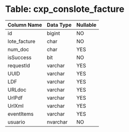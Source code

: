 # Table: cxp_conslote_facture

| Column Name | Data Type | Nullable |
|-------------|-----------|----------|
| id | bigint | NO |
| lote_facture | char | NO |
| num_doc | char | YES |
| isSuccess | bit | NO |
| requestId | varchar | YES |
| UUID | varchar | YES |
| LDF | varchar | YES |
| URLdoc | varchar | YES |
| UrlPdf | varchar | YES |
| UrlXml | varchar | YES |
| eventItems | varchar | YES |
| usuario | nvarchar | NO |
